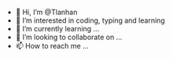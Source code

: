 - 👋 Hi, I’m @Tlanhan
- 👀 I’m interested in coding, typing and learning
- 🌱 I’m currently learning ...
- 💞️ I’m looking to collaborate on ...
- 📫 How to reach me ...

<!---
Tlanhan/Tlanhan is a ✨ special ✨ repository because its `README.md` (this file) appears on your GitHub profile.
You can click the Preview link to take a look at your changes.
--->
